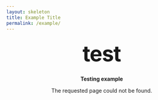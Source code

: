 ```yaml
---
layout: skeleton
title: Example Title
permalink: /example/
---
```

<style type="text/css" media="screen">
  .container {
    margin: 10px auto;
    max-width: 600px;
    text-align: center;
  }
  h1 {
    margin: 30px 0;
    font-size: 4em;
    line-height: 1;
    letter-spacing: -1px;
  }
</style>

<div class="container">
  <h1>test</h1>

  <p><strong>Testing example</strong></p>
  <p>The requested page could not be found.</p>
</div>
